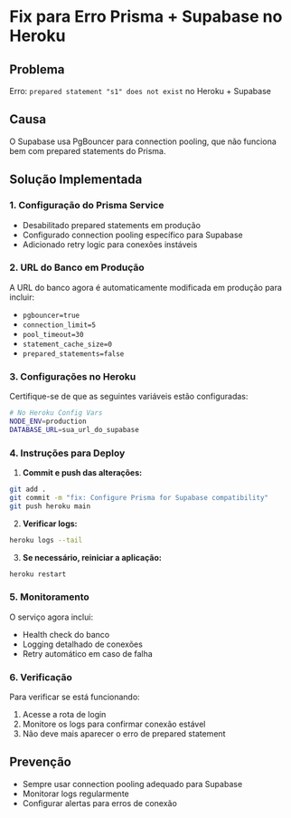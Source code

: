 # Fix para Erro Prisma + Supabase no Heroku

## Problema
Erro: `prepared statement "s1" does not exist` no Heroku + Supabase

## Causa
O Supabase usa PgBouncer para connection pooling, que não funciona bem com prepared statements do Prisma.

## Solução Implementada

### 1. Configuração do Prisma Service
- Desabilitado prepared statements em produção
- Configurado connection pooling específico para Supabase
- Adicionado retry logic para conexões instáveis

### 2. URL do Banco em Produção
A URL do banco agora é automaticamente modificada em produção para incluir:
- `pgbouncer=true`
- `connection_limit=5`
- `pool_timeout=30`
- `statement_cache_size=0`
- `prepared_statements=false`

### 3. Configurações no Heroku
Certifique-se de que as seguintes variáveis estão configuradas:

```bash
# No Heroku Config Vars
NODE_ENV=production
DATABASE_URL=sua_url_do_supabase
```

### 4. Instruções para Deploy

1. **Commit e push das alterações:**
```bash
git add .
git commit -m "fix: Configure Prisma for Supabase compatibility"
git push heroku main
```

2. **Verificar logs:**
```bash
heroku logs --tail
```

3. **Se necessário, reiniciar a aplicação:**
```bash
heroku restart
```

### 5. Monitoramento
O serviço agora inclui:
- Health check do banco
- Logging detalhado de conexões
- Retry automático em caso de falha

### 6. Verificação
Para verificar se está funcionando:
1. Acesse a rota de login
2. Monitore os logs para confirmar conexão estável
3. Não deve mais aparecer o erro de prepared statement

## Prevenção
- Sempre usar connection pooling adequado para Supabase
- Monitorar logs regularmente
- Configurar alertas para erros de conexão